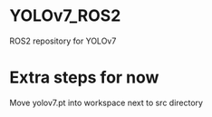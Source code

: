 # YOLOv7_ROS2
ROS2 repository for YOLOv7

# Extra steps for now
Move yolov7.pt into workspace next to src directory